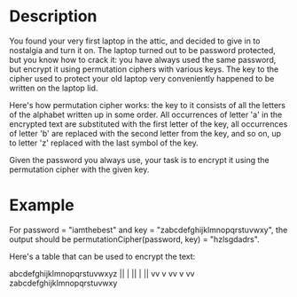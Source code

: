 # Description

You found your very first laptop in the attic, and decided to give in to nostalgia and turn it on. The laptop turned out to be password protected, but you know how to crack it: you have always used the same password, but encrypt it using permutation ciphers with various keys. The key to the cipher used to protect your old laptop very conveniently happened to be written on the laptop lid.

Here's how permutation cipher works: the key to it consists of all the letters of the alphabet written up in some order. All occurrences of letter 'a' in the encrypted text are substituted with the first letter of the key, all occurrences of letter 'b' are replaced with the second letter from the key, and so on, up to letter 'z' replaced with the last symbol of the key.

Given the password you always use, your task is to encrypt it using the permutation cipher with the given key.

# Example

For password = "iamthebest" and
key = "zabcdefghijklmnopqrstuvwxy", the output should be
permutationCipher(password, key) = "hzlsgdadrs".

Here's a table that can be used to encrypt the text:

abcdefghijklmnopqrstuvwxyz
||  |  ||   |     || 
vv  v  vv   v     vv
zabcdefghijklmnopqrstuvwxy
